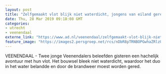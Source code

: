 ```yaml
---
layout: post
title: "Zelfgemaakt vlot blijk niet waterdicht, jongens van eiland gered door brandweer"
date: Thu, 28 Mar 2019 09:18:08 GMT
categories: 
- utrecht 
- veenendaal 
externe_link: "https://www.ad.nl/veenendaal/zelfgemaakt-vlot-blijk-niet-waterdicht-jongens-van-eiland-gered-door-brandweer~a9fc8b87/"
feature_image: "https://images2.persgroep.net/rcs/nDbR8pTRNBOPGwhaZRlzUck0W-o/diocontent/132036817/_fitwidth/400/?appId=21791a8992982cd8da851550a453bd7f&quality=0.7"
---
```


VEENENDAAL - Twee jonge Veenendalers beleefden gisteren een hachelijk avontuur met hun vlot. Het bouwsel bleek niet waterdicht, waardoor het duo in het water belandde en door de brandweer moest worden gered.
